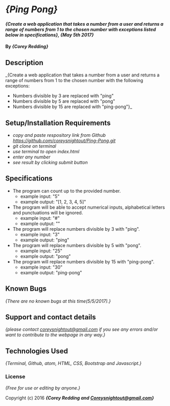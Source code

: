 # _{Ping Pong}_

#### _{Create a web application that takes a number from a user and returns a range of numbers from 1 to the chosen number with exceptions listed below in specifications}, {May 5th 2017}_

#### By _**{Corey Redding}**_

## Description

_{Create a web application that takes a number from a user and returns a range of numbers from 1 to the chosen number with the following exceptions:
  * Numbers divisible by 3 are replaced with "ping"
  * Numbers divisible by 5 are replaced with "pong"
  * Numbers divisible by 15 are replaced with "ping-pong"}_

## Setup/Installation Requirements

* _copy and paste respository link from Github https://github.com/coreysnightout/Ping-Pong.git_
* _git clone on terminal_
* _use terminal to open index.html_
* _enter any number_
* _see result by clicking submit button_

## Specifications ##
* The program can count up to the provided number.
  * example input: "5"
  * example output: "[1, 2, 3, 4, 5]"
* The program will be able to accept numerical inputs, alphabetical letters and punctuations will be ignored.
  * example input: "#"
  * example output: ""
* The program will replace numbers divisible by 3 with "ping".
  * example input: "3"
  * example output: "ping"
* The program will replace numbers divisible by 5 with "pong".
  * example input: "25"
  * example output: "pong"
* The program will replace numbers divisible by 15 with "ping-pong".
  * example input: "30"
  * example output: "ping-pong"

## Known Bugs

_{There are no known bugs at this time(5/5/2017).}_

## Support and contact details

_{please contact coreysnightout@gmail.com if you see any errors and/or want to contribute to the webpage in any way.}_

## Technologies Used

_{Terminal, Github, atom, HTML, CSS, Bootstrap and Javascript.}_

### License

*{Free for use or editing by anyone.}*

Copyright (c) 2016 **_{Corey Redding and Coreysnightout@gmail.com}_**
